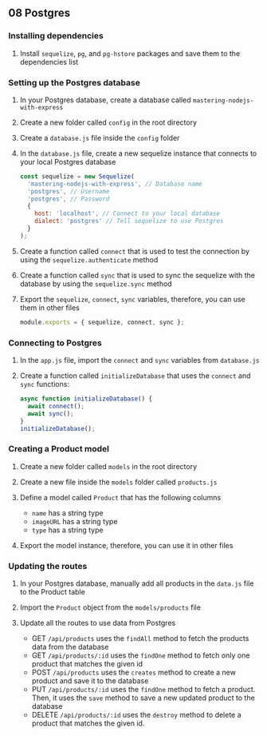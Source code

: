 ## 08 Postgres

### Installing dependencies

1. Install `sequelize`, `pg`, and `pg-hstore` packages and save them to the dependencies list

### Setting up the Postgres database

1. In your Postgres database, create a database called `mastering-nodejs-with-express`
1. Create a new folder called `config` in the root directory
1. Create a `database.js` file inside the `config` folder
1. In the `database.js` file, create a new sequelize instance that connects to your local Postgres database

   ```js
   const sequelize = new Sequelize(
     'mastering-nodejs-with-express', // Database name
     'postgres', // Username
     'postgres', // Password
     {
       host: 'localhost', // Connect to your local database
       dialect: 'postgres' // Tell sequelize to use Postgres
     }
   );
   ```

1. Create a function called `connect` that is used to test the connection by using the `sequelize.authenticate` method
1. Create a function called `sync` that is used to sync the sequelize with the database by using the `sequelize.sync` method
1. Export the `sequelize`, `connect`, `sync` variables, therefore, you can use them in other files

   ```js
   module.exports = { sequelize, connect, sync };
   ```

### Connecting to Postgres

1. In the `app.js` file, import the `connect` and `sync` variables from `database.js`

2. Create a function called `initializeDatabase` that uses the `connect` and `sync` functions:

   ```js
   async function initializeDatabase() {
     await connect();
     await sync();
   }
   initializeDatabase();
   ```

### Creating a Product model

1. Create a new folder called `models` in the root directory
2. Create a new file inside the `models` folder called `products.js`
3. Define a model called `Product` that has the following columns

   - `name` has a string type
   - `imageURL` has a string type
   - `type` has a string type

4. Export the model instance, therefore, you can use it in other files

### Updating the routes

1. In your Postgres database, manually add all products in the `data.js` file to the Product table
2. Import the `Product` object from the `models/products` file
3. Update all the routes to use data from Postgres

   - GET `/api/products` uses the `findAll` method to fetch the products data from the database
   - GET `/api/products/:id` uses the `findOne` method to fetch only one product that matches the given id
   - POST `/api/products` uses the `creates` method to create a new product and save it to the database
   - PUT `/api/products/:id` uses the `findOne` method to fetch a product. Then, it uses the `save` method to save a new updated product to the database
   - DELETE `/api/products/:id` uses the `destroy` method to delete a product that matches the given id.
